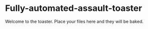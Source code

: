# Fully-automated-assault-toaster
Welcome to the toaster. Place your files here and they will be baked.
